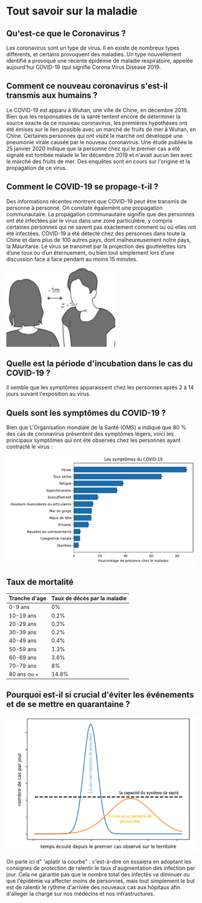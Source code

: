 # Tout savoir sur la maladie

## Qu'est-ce que le Coronavirus ?

Les coronavirus sont un type de virus. Il en existe de nombreux types différents, et certains provoquent des maladies. Un type nouvellement identifié a provoqué une récente épidémie de maladie respiratoire, appelée aujourd'hui COVID-19 \(qui signifie Corona Virus Disease 2019.

## Comment ce nouveau coronavirus s'est-il transmis aux humains ?

Le COVID-19 est apparu à Wuhan, une ville de Chine, en décembre 2019. Bien que les responsables de la santé tentent encore de déterminer la source exacte de ce nouveau coronavirus, les premières hypothèses ont été émises sur le lien possible avec un marché de fruits de mer à Wuhan, en Chine. Certaines personnes qui ont visité le marché ont développé une pneumonie virale causée par le nouveau coronavirus. Une étude publiée le 25 janvier 2020 indique que la personne chez qui le premier cas a été signalé est tombée malade le 1er décembre 2019 et n'avait aucun lien avec le marché des fruits de mer. Des enquêtes sont en cours sur l'origine et la propagation de ce virus.

## Comment le COVID-19 se propage-t-il ?

Des informations récentes montrent que COVID-19 peut être transmis de personne à personne. On constate également une propagation communautaire. La propagation communautaire signifie que des personnes ont été infectées par le virus dans une zone particulière, y compris certaines personnes qui ne savent pas exactement comment ou où elles ont été infectées. COVID-19 a été détecté chez des personnes dans toute la Chine et dans plus de 100 autres pays, dont malheureusement notre pays, la Mauritanie. Le virus se transmet par la projection des gouttelettes lors d’une toux ou d’un éternuement, ou bien tout simplement lors d’une discussion face à face pendant au moins 15 minutes.

![Transmission par goutelettes](.gitbook/assets/1m.png)

## Quelle est la période d'incubation dans le cas du COVID-19 ?

Il semble que les symptômes apparaissent chez les personnes après 2 à 14 jours suivant l'exposition au virus.

## Quels sont les symptômes du COVID-19 ?

Bien que L'Organisation mondiale de la Santé \(OMS\) a indiqué que 80 % des cas de coronavirus présentent des symptômes légers, voici les principaux symptômes qui ont été observés chez les personnes ayant contracté le virus : 

![](.gitbook/assets/screen-shot-2020-03-14-at-21.21.10.png)

## Taux de mortalité 

| Tranche d'age  | Taux de décès par la maladie |
| :--- | :--- |
| 0-9 ans | 0% |
| 10-19 ans | 0.2% |
| 20-29 ans | 0.2% |
| 30-39 ans | 0.2% |
| 40-49 ans | 0.4% |
| 50-59 ans | 1.3% |
| 60-69 ans | 3.6% |
| 70-79 ans | 8% |
| 80 ans ou +  | 14.8% |

## Pourquoi est-il si crucial d'éviter les événements et de se mettre en quarantaine ? 

![\[version adapt&#xE9;e de la source : CDC\]](.gitbook/assets/screen-shot-2020-03-14-at-22.03.46.png)

On parle ici d" 'aplatir la courbe" : c'est-à-dire on essaiera en adoptant les consignes de protection de ralentir le taux d'augmentation des infection par jour. Cela ne garantie pas que le nombre total des infectés va diminuer ou que l'épidémie va affecter moins de personnes, mais tout simplement le but est de ralentir le rythme d'arrivée des nouveaux cas aux hôpitaux afin d'alleger la charge sur nos médecins et nos infrastructures. 







